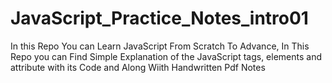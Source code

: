 # JavaScript_Practice_Notes_intro01
In this Repo You can Learn JavaScript From Scratch To Advance, In This Repo you can Find Simple Explanation of the JavaScript tags, elements and attribute with its Code and Along Wiith Handwritten Pdf Notes
